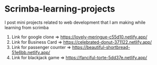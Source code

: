 # Scrimba-learning-projects
I post mini projects related to web development that I am making while learning from scrimba

1. Link for google clone => https://lovely-meringue-c55d10.netlify.app/
2. Link for Business Card => https://celebrated-donut-371122.netlify.app/
3. Link for passenger counter => https://beautiful-shortbread-51e6bb.netlify.app/
4. Link for blackjack game => https://fanciful-torte-5dd37e.netlify.app/
